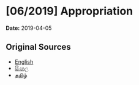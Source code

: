 # [06/2019] Appropriation

**Date:** 2019-04-05

## Original Sources

- [English](https://documents.gov.lk/view/acts/2019/4/06-2019_E.pdf)
- [සිංහල](https://documents.gov.lk/view/acts/2019/4/06-2019_S.pdf)
- [தமிழ்](https://documents.gov.lk/view/acts/2019/4/06-2019_T.pdf)
